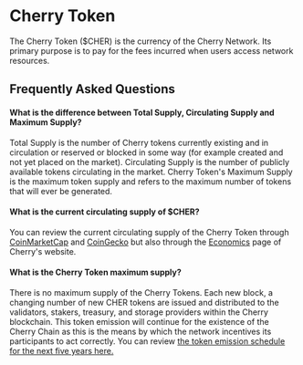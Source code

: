 # Cherry Token

The Cherry Token ($CHER) is the currency of the Cherry Network. Its primary purpose is to pay for the fees incurred when users access network resources.

## **Frequently Asked Questions**

#### **What is the difference between Total Supply, Circulating Supply and Maximum Supply?**

Total Supply is the number of Cherry tokens currently existing and in circulation or reserved or blocked in some way (for example created and not yet placed on the market). Circulating Supply is the number of publicly available tokens circulating in the market. Cherry Token's Maximum Supply is the maximum token supply and refers to the maximum number of tokens that will ever be generated.

#### What is the current circulating supply of $CHER?

You can review the current circulating supply of the Cherry Token through [CoinMarketCap](https://coinmarketcap.com/currencies/cherry-network/) and [CoinGecko](https://www.coingecko.com/en/coins/cherry-network) but also through the [Economics](https://cherry.network/economics) page of Cherry's website.

#### What is the Cherry Token maximum supply?

There is no maximum supply of the Cherry Tokens. Each new block, a changing number of new CHER tokens are issued and distributed to the validators, stakers, treasury, and storage providers within the Cherry blockchain. This token emission will continue for the existence of the Cherry Chain as this is the means by which the network incentives its participants to act correctly. You can review [the token emission schedule for the next five years here.](https://docs.google.com/spreadsheets/d/e/2PACX-1vRYhXJn6WItlfJyh5vM2jCty3JEo8Tq9nZa7BXeTwl53D8372aWT8NDdwYiU4yZKX0irn4KVoX0-coD/pubhtml?gid=2039511624\&single=true)
